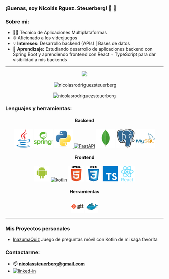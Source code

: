 ### ¡Buenas, soy Nicolás Rguez. Steuerberg! 👋 👋

### Sobre mi:
- 👨‍💻 Técnico de Aplicaciones Multiplataformas
- 🌐 Aficionado a los videojuegos
- 💡 **Intereses:** Desarrollo backend (APIs) | Bases de datos
- 🌱 **Aprendizaje:** Estudiando desarrollo de aplicaciones backend con Spring Boot y aprendiendo frontend con React + TypeScript para dar visibilidad a mis backends

---

<div align="center">

<p><img src="https://github-readme-streak-stats.herokuapp.com?user=NicolasRodriguezSteuerberg"/></p>

  <p>&nbsp;<img align="center" src="https://github-readme-stats.vercel.app/api?username=nicolasrodriguezsteuerberg&show_icons=true&locale=en" alt="nicolasrodriguezsteuerberg" /></p>
  <p><img align="center" src="https://github-readme-stats.vercel.app/api/top-langs?username=nicolasrodriguezsteuerberg&show_icons=true&locale=es&layout=compact" alt="nicolasrodriguezsteuerberg" /></p>
</div>

### Lenguajes y herramientas:

#### 
<div align="center">
  <h4>Backend</h4>
  <!-- JAVA -->
  <a href="https://www.java.com" target="_blank" rel="noreferrer"> <img src="https://raw.githubusercontent.com/devicons/devicon/master/icons/java/java-original.svg" alt="java" width="60" height="60"/></a>
  <!-- SPRING -->
  <a href="https://spring.io" target="_blank" rel="noreferrer"> <img src="https://raw.githubusercontent.com/devicons/devicon/master/icons/spring/spring-original-wordmark.svg" alt="spring" width="60" height="60"/></a>
  <!-- PYTHON -->
  <a href="https://www.python.org" target="_blank" rel="noreferrer"> <img src="https://raw.githubusercontent.com/devicons/devicon/master/icons/python/python-original.svg" alt="python" width="60" height="60"/> </a>
  <a href="https://fastapi.tiangolo.com/" target="_blank" rel="noreferrer"><img src="https://cdn.jsdelivr.net/npm/simple-icons@latest/icons/fastapi.svg" alt="FastAPI" width="60" height="60"/></a>
  <!-- MONGODB -->
  <a href ="https://www.mongodb.com/es" target="_blank" rel="noreferrer"> <img src="https://github.com/devicons/devicon/blob/master/icons/mongodb/mongodb-original.svg" alt="postgreSQL" width="60" height="60"/></a>
  <!-- POSTGRESQL -->
  <a href = "https://www.postgresql.org/" target="_blank" rel="noreferrer"> <img src="https://github.com/devicons/devicon/blob/master/icons/postgresql/postgresql-original.svg" alt="postgreSQL" width="60" height="60"/></a>
  <!-- MYSQL -->
  <a href="https://www.mysql.com/" target="_blank" rel="noreferrer"><img src="https://raw.githubusercontent.com/devicons/devicon/master/icons/mysql/mysql-original-wordmark.svg" alt="MySQL" width="60" height="60"/></a>
</div>

<div align="center">
  <h4>Frontend</h4>
  <!-- ANDROID -->
  <a href="https://developer.android.com" target="_blank" rel="noreferrer"> <img src="https://raw.githubusercontent.com/devicons/devicon/master/icons/android/android-original-wordmark.svg" alt="android" width="50" height="50"/></a>
  <!-- KOTLIN -->
  <a href="https://kotlinlang.org" target="_blank" rel="noreferrer"> <img src="https://www.vectorlogo.zone/logos/kotlinlang/kotlinlang-icon.svg" alt="kotlin" width="50" height="50"/></a>
  <!-- HTML -->
  <a href="https://www.w3.org/html/" target="_blank" rel="noreferrer"> <img src="https://raw.githubusercontent.com/devicons/devicon/master/icons/html5/html5-original-wordmark.svg" alt="html5" width="50" height="50"/></a>
  <!-- CSS -->
  <a href="https://www.w3schools.com/css/" target="_blank" rel="noreferrer"> <img src="https://raw.githubusercontent.com/devicons/devicon/master/icons/css3/css3-original-wordmark.svg" alt="css3" width="50" height="50"/></a>
  <!-- TypeScript -->
  <a href="https://www.typescriptlang.org/" target="_blank" rel="noreferrer"><img src="https://raw.githubusercontent.com/devicons/devicon/master/icons/typescript/typescript-original.svg" alt="TypeScript" width="50" height="50"/></a>
  <!-- React -->
  <a href="https://react.dev/" target="_blank" rel="noreferrer"><img src="https://raw.githubusercontent.com/devicons/devicon/master/icons/react/react-original-wordmark.svg" alt="React" width="50" height="50"/></a>
</div>

<div align="center">
  <h4>Herramientas</h4>
  <a href="https://git-scm.com/" target="_blank" rel="noreferrer"><img src="https://raw.githubusercontent.com/devicons/devicon/master/icons/git/git-original-wordmark.svg" alt="Git" width="40" height="40"/></a>
  <a href="https://www.docker.com/" target="_blank" rel="noreferrer"> <img src="https://github.com/devicons/devicon/blob/master/icons/docker/docker-original.svg" alt="docker" width="40" height="40"/></a>
</div>

---
### Mis Proyectos personales
- [InazumaQuiz](https://github.com/NicolasRodriguezSteuerberg/InazumaQuiz) Juego de preguntas móvil con Kotlin de mi saga favorita

### Contactarme:
- 📫 **nicolassteuerberg@gmail.com**
- <a href ="https://www.linkedin.com/in/nicol%C3%A1s-rodr%C3%ADguez-steuerberg/"> <img src="https://github.com/rahuldkjain/github-profile-readme-generator/blob/master/src/images/icons/Social/linked-in-alt.svg" alt="linked-in" height="30" width="30"/></a>
